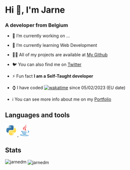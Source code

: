 <h1 align="left">Hi 👋, I'm Jarne</h1>
<h3 align="left">A developer from Belgium</h3>



- 🔭 I’m currently working on ...

- 🌱 I’m currently learning Web Development

- 👨‍💻 All of my projects are available at [My Github](https://github.com/JarneDM)

- 🐦 You can also find me on [Twitter](https://twitter.com/JarneDM05)

- ⚡ Fun fact **I am a Self-Taught developer**

- ⌚ I have coded [![wakatime](https://wakatime.com/badge/user/86a552fc-d0f8-4683-b1f8-6319e690ff78.svg)](https://wakatime.com/@86a552fc-d0f8-4683-b1f8-6319e690ff78) since 05/02/2023 (EU date)

-  ℹ️  You can see more info about me on my [Portfolio](https://portfolio-jarnedm.vercel.app/)





## Languages and tools
<p align="left"> <a href="https://www.python.org" target="_blank" rel="noreferrer"> <img src="https://raw.githubusercontent.com/devicons/devicon/master/icons/python/python-original.svg" alt="python" width="40" height="40"/> </a> <a href="https://www.java.com" target="_blank" rel="noreferrer"> <img src="https://raw.githubusercontent.com/devicons/devicon/master/icons/java/java-original.svg" alt="java" width="40" height="40"/> </a></P>
  





## Stats

<p>&nbsp;<img align="center" src="https://github-readme-stats.vercel.app/api?username=jarnedm&show_icons=true&locale=en" alt="jarnedm" /> <img align="left" src="https://github-readme-stats.vercel.app/api/top-langs?username=jarnedm&show_icons=true&locale=en&layout=compact" alt="jarnedm" /></p>





